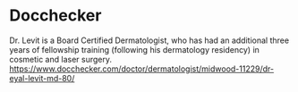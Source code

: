 Docchecker
==========

Dr. Levit is a Board Certified Dermatologist, who has had an additional three years of fellowship training (following his dermatology residency) in cosmetic and laser surgery.  https://www.docchecker.com/doctor/dermatologist/midwood-11229/dr-eyal-levit-md-80/